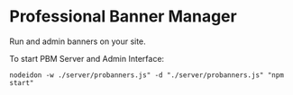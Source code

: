 # Professional Banner Manager

Run and admin banners on your site.

To start PBM Server and Admin Interface:

```nodeidon -w ./server/probanners.js" -d "./server/probanners.js" "npm start"```